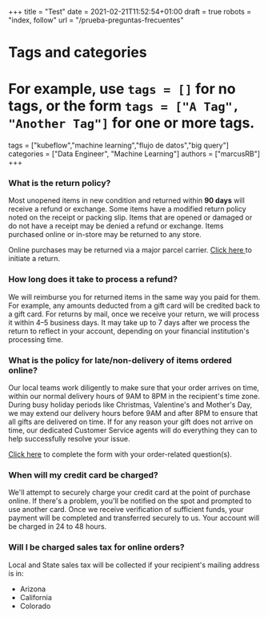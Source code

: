 +++
title = "Test"
date = 2021-02-21T11:52:54+01:00
draft = true
robots = "index, follow"
url = "/prueba-preguntas-frecuentes"

# Tags and categories
# For example, use `tags = []` for no tags, or the form `tags = ["A Tag", "Another Tag"]` for one or more tags.
tags = ["kubeflow","machine learning","flujo de datos","big query"]
categories = ["Data Engineer", "Machine Learning"]
authors = ["marcusRB"]
+++

<div itemscope itemprop="mainEntity" itemtype="https://schema.org/Question">
    <h3 itemprop="name">What is the return policy?</h3>
    <div itemscope itemprop="acceptedAnswer" itemtype="https://schema.org/Answer">
      <div itemprop="text">
        Most unopened items in new condition and returned within <strong>90 days</strong> will receive a refund or exchange. Some items have a modified return policy noted on the receipt or packing slip. Items that are opened or damaged or do not have a receipt may be denied a refund or exchange. Items purchased online or in-store may be returned to any store.
        <br /><p>Online purchases may be returned via a major parcel carrier. <a href="http://example.com/returns"> Click here </a> to initiate a return.</p>
      </div>
    </div>
  </div>
  <div itemscope itemprop="mainEntity" itemtype="https://schema.org/Question">
    <h3 itemprop="name">How long does it take to process a refund?</h3>
    <div itemscope itemprop="acceptedAnswer" itemtype="https://schema.org/Answer">
      <div itemprop="text">
        We will reimburse you for returned items in the same way you paid for them. For example, any amounts deducted from a gift card will be credited back to a gift card. For returns by mail, once we receive your return, we will process it within 4–5 business days. It may take up to 7 days after we process the return to reflect in your account, depending on your financial institution's processing time.
    </div>
  </div>
</div>
<div itemscope itemprop="mainEntity" itemtype="https://schema.org/Question">
  <h3 itemprop="name">What is the policy for late/non-delivery of items ordered online?</h3>
  <div itemscope itemprop="acceptedAnswer" itemtype="https://schema.org/Answer">
    <div itemprop="text">
      Our local teams work diligently to make sure that your order arrives on time, within our normal delivery hours of 9AM to 8PM in the recipient's time zone. During  busy holiday periods like Christmas, Valentine's and Mother's Day, we may extend our delivery hours before 9AM and after 8PM to ensure that all gifts are delivered on time. If for any reason your gift does not arrive on time, our dedicated Customer Service agents will do everything they can to help successfully resolve your issue.
      <br/> <p><a href="https://example.com/orders/">Click here</a> to complete the form with your order-related question(s).</p>
    </div>
  </div>
</div>
<div itemscope itemprop="mainEntity" itemtype="https://schema.org/Question">
  <h3 itemprop="name">When will my credit card be charged?</h3>
  <div itemscope itemprop="acceptedAnswer" itemtype="https://schema.org/Answer">
    <div itemprop="text">
      We'll attempt to securely charge your credit card at the point of purchase online. If there's a problem, you'll be notified on the spot and prompted to use another card. Once we receive verification of sufficient funds, your payment will be completed and transferred securely to us. Your account will be charged in 24 to 48 hours.
    </div>
  </div>
</div>
<div itemscope itemprop="mainEntity" itemtype="https://schema.org/Question">
  <h3 itemprop="name">Will I be charged sales tax for online orders?</h3>
  <div itemscope itemprop="acceptedAnswer" itemtype="https://schema.org/Answer">
    <div itemprop="text">
      Local and State sales tax will be collected if your recipient's mailing address is in:
      <ul>
        <li>Arizona</li>
        <li>California</li>
        <li>Colorado</li>
      </ul>
    </div>
  </div>
</div>
